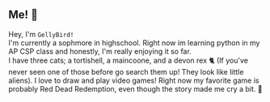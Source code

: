 ## Me! 👋
Hey, I'm `GellyBird!`\
I'm currently a sophmore in highschool. Right now im learning python in my AP CSP class and honestly, I'm really enjoying it so far.\
I have three cats; a tortishell, a maincoone, and a devon rex 🐈 (If you've never seen one of those before go search them up! They look like little aliens).
 I love to draw and play video games! Right now my favorite game is probably Red Dead Redemption, even though the story made me cry a bit. 🤠
